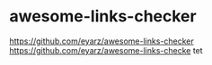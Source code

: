 # awesome-links-checker

https://github.com/eyarz/awesome-links-checker
https://github.com/eyarz/awesome-links-checke
tet
